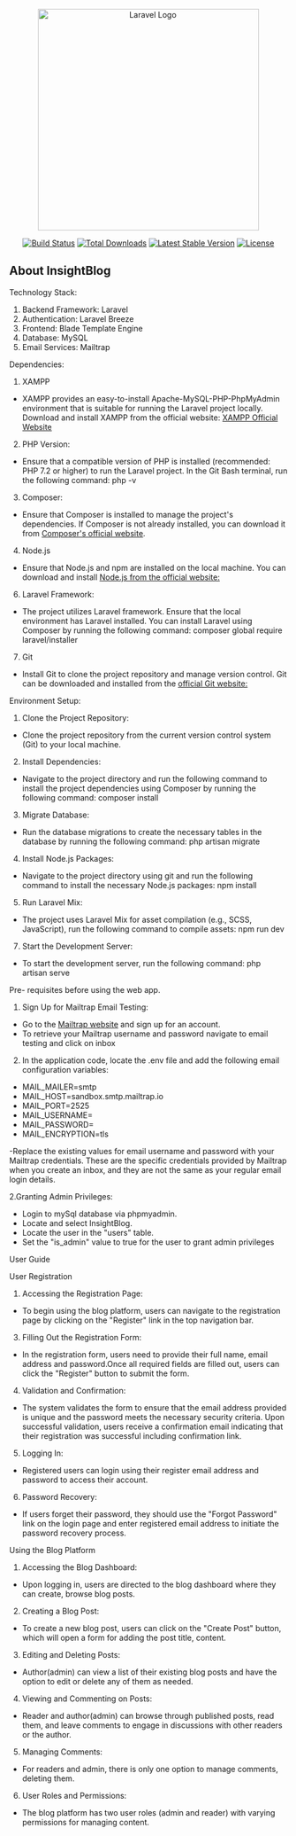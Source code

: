 <p align="center"><a href="https://laravel.com" target="_blank"><img src="https://raw.githubusercontent.com/laravel/art/master/logo-lockup/5%20SVG/2%20CMYK/1%20Full%20Color/laravel-logolockup-cmyk-red.svg" width="400" alt="Laravel Logo"></a></p>

<p align="center">
<a href="https://github.com/laravel/framework/actions"><img src="https://github.com/laravel/framework/workflows/tests/badge.svg" alt="Build Status"></a>
<a href="https://packagist.org/packages/laravel/framework"><img src="https://img.shields.io/packagist/dt/laravel/framework" alt="Total Downloads"></a>
<a href="https://packagist.org/packages/laravel/framework"><img src="https://img.shields.io/packagist/v/laravel/framework" alt="Latest Stable Version"></a>
<a href="https://packagist.org/packages/laravel/framework"><img src="https://img.shields.io/packagist/l/laravel/framework" alt="License"></a>
</p>

## About InsightBlog

Technology Stack:

1. Backend Framework: Laravel
2. Authentication: Laravel Breeze
3. Frontend: Blade Template Engine
4. Database: MySQL
5. Email Services: Mailtrap

Dependencies:

1. XAMPP
- XAMPP provides an easy-to-install Apache-MySQL-PHP-PhpMyAdmin environment that is suitable for
running the Laravel project locally. Download and install XAMPP from the official website: [XAMPP
Official Website
](https://www.apachefriends.org/index.html)
2. PHP Version:
- Ensure that a compatible version of PHP is installed (recommended: PHP 7.2 or higher) to run the Laravel
project. In the Git Bash terminal, run the following command: php -v

3. Composer:
- Ensure that Composer is installed to manage the project's dependencies. If Composer is not already
installed, you can download it from [Composer's official website](https://getcomposer.org/).

4. Node.js
- Ensure that Node.js and npm are installed on the local machine. You can download and install [Node.js
from the official website:](https://nodejs.org/en)

6. Laravel Framework:
- The project utilizes Laravel framework. Ensure that the local environment has Laravel installed. You can
install Laravel using Composer by running the following command: composer global require
laravel/installer

7. Git
- Install Git to clone the project repository and manage version control. Git can be downloaded and
installed from the [official Git website:](https://git-scm.com/)

Environment Setup:

1. Clone the Project Repository:
- Clone the project repository from the current version control system (Git) to your local machine.

2. Install Dependencies:
- Navigate to the project directory and run the following command to install the project dependencies
using Composer by running the following command: composer install

3. Migrate Database:
- Run the database migrations to create the necessary tables in the database by running the following
command: php artisan migrate

4. Install Node.js Packages:
- Navigate to the project directory using git and run the following command to install the necessary Node.js
packages: npm install

5. Run Laravel Mix:
- The project uses Laravel Mix for asset compilation (e.g., SCSS, JavaScript), run the following command
to compile assets: npm run dev

7. Start the Development Server:
- To start the development server, run the following command: php artisan serve

Pre- requisites before using the web app.

1. Sign Up for Mailtrap Email Testing:
- Go to the [Mailtrap website](https://mailtrap.io/) and sign up for an account.
- To retrieve your Mailtrap username and password navigate to email testing and click on inbox

2. In the application code, locate the .env file and add the following email configuration variables:
- MAIL_MAILER=smtp
- MAIL_HOST=sandbox.smtp.mailtrap.io
- MAIL_PORT=2525
- MAIL_USERNAME=<Your Mailtrap username>
- MAIL_PASSWORD=<Your Mailtrap password>
- MAIL_ENCRYPTION=tls
  
-Replace the existing values for email username and password with your Mailtrap credentials. These are the specific credentials provided by Mailtrap when you create an inbox, and they are not the same as your regular email login details.

2.Granting Admin Privileges:
- Login to mySql database via phpmyadmin.
- Locate and select InsightBlog.
- Locate the user in the "users" table.
- Set the "is_admin" value to true for the user to grant admin privileges

User Guide

User Registration
1.	Accessing the Registration Page:
-   To begin using the blog platform, users can navigate to the registration page by clicking on the "Register" link in the top navigation bar.
3.	Filling Out the Registration Form:
-	In the registration form, users need to provide their full name, email address and password.Once all required fields are filled out, users can click the "Register" button to submit the form.
4.	Validation and Confirmation:
-	The system validates the form to ensure that the email address provided is unique and the password meets the necessary security criteria. Upon successful validation, users receive a confirmation email indicating that their registration was successful including confirmation link. 
5.	Logging In:
-	Registered users can login using their register email address and password to access their account.
6.	Password Recovery:
-	If users forget their password, they should use the "Forgot Password" link on the login page and enter registered email address to initiate the password recovery process.

Using the Blog Platform

1.	Accessing the Blog Dashboard:
-	Upon logging in, users are directed to the blog dashboard where they can create, browse blog posts.
2.	Creating a Blog Post:
-	To create a new blog post, users can click on the "Create Post" button, which will open a form for adding the post title, content.
3.	Editing and Deleting Posts:
-   Author(admin) can view a list of their existing blog posts and have the option to edit or delete any of them as needed.
4.	Viewing and Commenting on Posts:
-	Reader and author(admin) can browse through published posts, read them, and leave comments to engage in discussions with other readers or the author.
5.	Managing Comments:
-	For readers and admin, there is only one option to manage comments, deleting them.
6.	User Roles and Permissions:
-	The blog platform has two user roles (admin and reader) with varying permissions for managing content.
